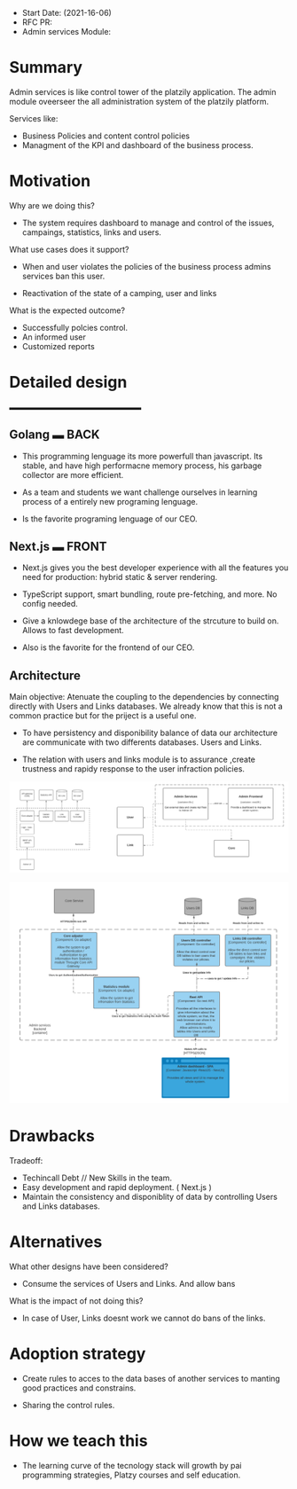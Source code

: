 - Start Date: (2021-16-06)
- RFC PR:
- Admin services Module:

# Summary

Admin services is like control tower of the platzily application. The admin module oveerseer the all administration system of the platzily platform.

Services like:

- Business Policies and content control policies
- Managment of the KPI and dashboard of the business process.

# Motivation

Why are we doing this?

- The system requires dashboard to manage and control of the issues, campaings, statistics, links and users.

What use cases does it support?

- When and user violates the policies of the business process admins services ban this user.

- Reactivation of the state of a camping, user and links

What is the expected outcome?

- Successfully polcies control.
- An informed user
- Customized reports

# Detailed design

▬▬▬▬▬▬▬▬▬▬▬▬▬▬▬▬▬

## Golang ▬ BACK

- This programming lenguage its more powerfull than javascript. Its stable, and have high performacne memory process, his garbage collector are more efficient.

- As a team and students we want challenge ourselves in learning process of a entirely new programing lenguage.

- Is the favorite programing lenguage of our CEO.

## Next.js ▬ FRONT

- Next.js gives you the best developer experience with all the features you need for production: hybrid static & server rendering.

- TypeScript support, smart bundling, route pre-fetching, and more. No config needed.

- Give a knlowdege base of the architecture of the strcuture to build on. Allows to fast development.

- Also is the favorite for the frontend of our CEO.

## Architecture

Main objective: Atenuate the coupling to the dependencies by connecting directly with Users and Links databases.
We already know that this is not a common practice but for the priject is a useful one.

- To have persistency and disponibility balance of data our architecture are communicate with two differents databases. Users and Links.

- The relation with users and links module is to assurance ,create trustness and rapidy response to the user infraction policies.

![Architecture](https://raw.githubusercontent.com/AbejaCruz/rfcs-AdminServices/a0fb216e59db7a45b2e8085c4323c8585dd82c41/images/Admin%20Platzily.svg)

![Architecture](https://raw.githubusercontent.com/AbejaCruz/rfcs-AdminServices/a0fb216e59db7a45b2e8085c4323c8585dd82c41/images/Admin%20Platzily_c3.svg)

# Drawbacks

Tradeoff:

- Techincall Debt // New Skills in the team.
- Easy development and rapid deployment. ( Next.js )
- Maintain the consistency and disponiblity of data by controlling Users and Links databases.

# Alternatives

What other designs have been considered?

- Consume the services of Users and Links. And allow bans

What is the impact of not doing this?

- In case of User, Links doesnt work we cannot do bans of the links.

# Adoption strategy

- Create rules to acces to the data bases of another services to manting good practices and constrains.

- Sharing the control rules.

# How we teach this

- The learning curve of the tecnology stack will growth by pai programming strategies, Platzy courses and self education.
